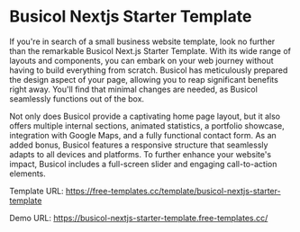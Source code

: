 # Busicol Nextjs Starter Template

If you're in search of a small business website template, look no further than the remarkable Busicol Next.js Starter Template. With its wide range of layouts and components, you can embark on your web journey without having to build everything from scratch. Busicol has meticulously prepared the design aspect of your page, allowing you to reap significant benefits right away. You'll find that minimal changes are needed, as Busicol seamlessly functions out of the box.

Not only does Busicol provide a captivating home page layout, but it also offers multiple internal sections, animated statistics, a portfolio showcase, integration with Google Maps, and a fully functional contact form. As an added bonus, Busicol features a responsive structure that seamlessly adapts to all devices and platforms. To further enhance your website's impact, Busicol includes a full-screen slider and engaging call-to-action elements.

Template URL: https://free-templates.cc/template/busicol-nextjs-starter-template

Demo URL: https://busicol-nextjs-starter-template.free-templates.cc/
